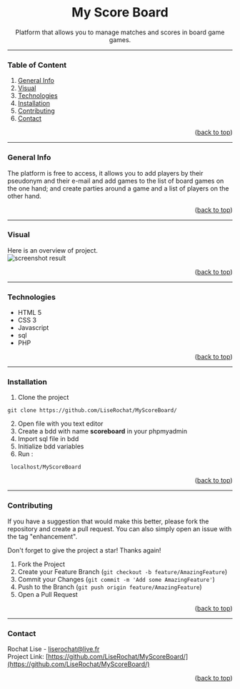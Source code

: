 <div id="top"></div>

<div align="center">
  <h1> My Score Board </h1>
  <p>Platform that allows you to manage matches and scores in board game games.</p>
</div>

***

### Table of Content
1. [General Info](#general-info)
3. [Visual](#visual)
4. [Technologies](#technologies)
5. [Installation](#installation)
6. [Contributing](#contributing)
7. [Contact](#contact)
<p align="right">(<a href="#top">back to top</a>)</p>

***

### General Info
The platform is free to access, it allows you to add players by their pseudonym and their e-mail and add games to the list of board games on the one hand; and create parties around a game and a list of players on the other hand.
<p align="right">(<a href="#top">back to top</a>)</p>

***

### Visual
Here is an overview of project. </br>
<img src="assets/img/screenshot01.png" alt="screenshot result">
<p align="right">(<a href="#top">back to top</a>)</p>

***

### Technologies
- HTML 5
- CSS 3
- Javascript
- sql
- PHP
<p align="right">(<a href="#top">back to top</a>)</p>

***

### Installation

1. Clone the project
```
git clone https://github.com/LiseRochat/MyScoreBoard/
```
2. Open file with you text editor 
3. Create a bdd with name **scoreboard** in your phpmyadmin
4. Import sql file in bdd
5. Initialize bdd variables 
6. Run :
 ```
  localhost/MyScoreBoard
 ```
<p align="right">(<a href="#top">back to top</a>)</p>

***

### Contributing
If you have a suggestion that would make this better, please fork the repository and create a pull request. You can also simply open an issue with the tag "enhancement".

Don't forget to give the project a star! Thanks again!

1. Fork the Project
2. Create your Feature Branch (`git checkout -b feature/AmazingFeature`)
3. Commit your Changes (`git commit -m 'Add some AmazingFeature'`)
4. Push to the Branch (`git push origin feature/AmazingFeature`)
5. Open a Pull Request
<p align="right">(<a href="#top">back to top</a>)</p>

***

### Contact 
Rochat Lise - liserochat@live.fr </br>
Project Link: [https://github.com/LiseRochat/MyScoreBoard/](https://github.com/LiseRochat/MyScoreBoard/)
<p align="right">(<a href="#top">back to top</a>)</p>



